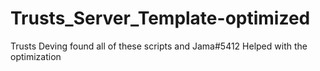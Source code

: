 # Trusts_Server_Template-optimized
Trusts Deving found all of these scripts and Jama#5412 Helped with the optimization

